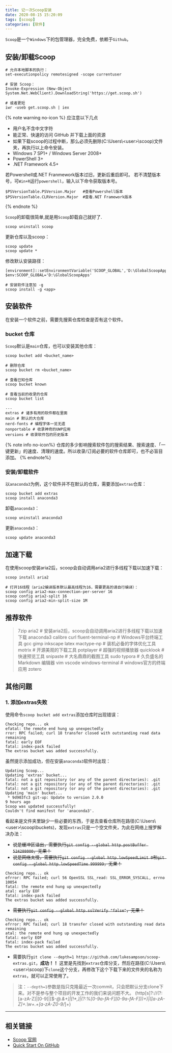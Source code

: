 ```yaml
---
title: 记一次Scoop安装
date: 2020-08-15 15:20:09
tags: [scoop]
categories: [软件]
---
```


`Scoop`是一个`Windows`下的包管理器，完全免费，依赖于`Github`。
<!-- more -->

## 安装/卸载Scoop


```
# 允许本地脚本的执行：
set-executionpolicy remotesigned -scope currentuser

# 安装 Scoop：
Invoke-Expression (New-Object System.Net.WebClient).DownloadString('https://get.scoop.sh')

# 或者更短
iwr -useb get.scoop.sh | iex
```

{% note warning no-icon %}
应注意以下几点
- 用户名不含中文字符
- 能正常、快速的访问 GitHub 并下载上面的资源
- 如果下载scoop的过程中断，那么必须先删除(C:\Users\\\<user>\scoop)文件夹，再执行以上命令安装。
- Windows 7 SP1+ / Windows Server 2008+
- PowerShell 3+
- .NET Framework 4.5+

若Powershell或.NET Franmework版本过旧，更新后重启即可。
若不清楚版本号，可`Win+R`运行`powershell`，输入以下命令获取版本号。

```
$PSVersionTable.PSVersion.Major   #查看Powershell版本
$PSVersionTable.CLRVersion.Major  #查看.NET Framework版本
```

{% endnote %}

`Scoop`的卸载很简单,就是用`Scoop`卸载自己就好了.
```
scoop uninstall scoop
```

更新仓库以及scoop：
```
scoop update
scoop update *
```

修改默认安装路径：
```
[environment]::setEnvironmentVariable('SCOOP_GLOBAL','D:\GlobalScoopApps','Machine')
$env:SCOOP_GLOBAL='D:\GlobalScoopApps'

# 安装软件注意加 -g
scoop install -g <app>
```

## 安装软件

在安装一个软件之前，需要先搜索仓库检查是否有这个软件。

### bucket 仓库

`Scoop`默认是`main`仓库，也可以安装其他仓库：
```
scoop bucket add <bucket_name>

# 删除仓库
scoop bucket rm <bucket_name>

# 查看已知仓库
scoop bucket known

# 查看当前的收录的仓库
scoop bucket list

...
extras # 诸多有用的软件都在里面
main # 默认的大仓库
nerd-fonts # 编程字体一览无遗
nonportable # 收录神奇的UWP应用
versions # 收录软件包的历史版本
```
{% note info no-icon%}
仓库的多少影响搜索软件包的搜索结果、搜索速度、「一键更新」的速度、清理的速度。所以收录/订阅必要的软件仓库即可，也不必盲目添加。
{% endnote%}
### 安装/卸载软件

以`anaconda3`为例，这个软件并不在默认的仓库，需要添加`extras`仓库：
```
scoop bucket add extras
scoop install anaconda3
```

卸载`anaconda3`：
```
scoop uninstall anaconda3
```

更新`anaconda3`：
```
scoop update anaconda3
```

## 加速下载

在使用scoop安装aria2后，scoop会自动调用aria2进行多线程下载以加速下载：
```
scoop install aria2

# 打开16线程（aria2编译版本默认最高线程为16，需要更高的请自行编译）：
scoop config aria2-max-connection-per-server 16
scoop config aria2-split 16
scoop config aria2-min-split-size 1M
```
 
## 推荐软件

> 7zip 
> aria2 # 安装aria2后，scoop会自动调用aria2进行多线程下载以加速下载
> anaconda3 
> calibre 
> curl 
> fluent-terminal-np # Windows平台终端工具
> gcc 
> gimp 
> inkscape 
> latex 
> mactype-np # 装机必备的字体优化工具
> motrix # 开源美观的下载工具
> potplayer # 超强的视频播放器
> quicklook # 快速预览工具
> snipaste # 大名鼎鼎的截图工具
> sudo
> typora # 久负盛名的 Markdown 编辑器
> vim 
> vscode 
> windows-terminal # windows官方的终端应用
> zotero

## 其他问题

### 1. 添加extras失败

使用命令`scoop bucket add extras`添加仓库时出现错误：
```
Checking repo... ok
efatal: the remote end hung up unexpectedly
rror: RPC failed; curl 18 transfer closed with outstanding read data remaining
fatal: early EOF
fatal: index-pack failed
The extras bucket was added successfully.
```
虽然提示添加成功，但在安装`anaconda3`软件时出现：
```
Updating Scoop...
Updating 'extras' bucket...
fatal: not a git repository (or any of the parent directories): .git
fatal: not a git repository (or any of the parent directories): .git
fatal: not a git repository (or any of the parent directories): .git
Updating 'main' bucket...
 * 9d903fc3 git-up: Update to version 2.0.0                              9 hours ago
Scoop was updated successfully!
Couldn't find manifest for 'anaconda3'.
```
看起来是文件夹里缺少一些必要的东西，于是去查看仓库所在路径(C:\Users\\\<user>\scoop\buckets)，发现`extras`只是一个空文件夹，为此在网络上搜罗解决办法：
- ~~说是缓冲区溢出，需要执行`git config --global http.postBuffer 524288000`，无果！~~
- ~~说是网络太慢，需要执行`git config --global http.lowSpeedLimit 0`和`git config --global http.lowSpeedTime 999999`，无果！~~
```
Checking repo... ok
efrror: RPC failed; curl 56 OpenSSL SSL_read: SSL_ERROR_SYSCALL, errno 10054
fatal: the remote end hung up unexpectedly
atal: early EOF
fatal: index-pack failed
The extras bucket was added successfully.
```
- ~~需要执行`git config --global http.sslVerify "false"`，无果！~~
```
Checking repo... ok
efrror: RPC failed; curl 18 transfer closed with outstanding read data remaining
atal: the remote end hung up unexpectedly
fatal: early EOF
fatal: index-pack failed
The extras bucket was added successfully.
```
- 需要执行`git clone --depth=1 https://github.com/lukesampson/scoop-extras.git`，**成功！！**
这里是先找到`extras`仓库分支，然后在路径(C:\Users\\\<user>\scoop)下`clone`这个分支，再修改下这个下载下来的文件夹的名称为`extras`，就可以正常使用了。
> 注：`--depth=1`参数是指只克隆最近一次commit，只会把默认分支clone下来。对不是参与整个项目的开发工作的我们来说问题不大。
(http[s]?://(?:[a-zA-Z]|[0-9]|[$-_@.&+]|[!*,]|(?:%[0-9a-fA-F][0-9a-fA-F]))+)|([a-zA-Z]+.\w+\.+[a-zA-Z0-9\/_]+)

---
## 相关链接
- [Scoop 官网](https://scoop.sh/)
- [Quick Start On GitHub](https://github.com/lukesampson/scoop/wiki/Quick-Start)